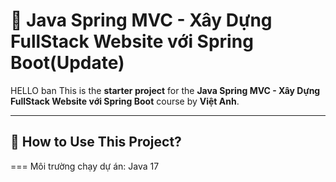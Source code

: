 # 🚀 Java Spring MVC - Xây Dựng FullStack Website với Spring Boot(Update)
HELLO ban
This is the **starter project** for the **Java Spring MVC - Xây Dựng FullStack Website với Spring Boot** course by **Việt Anh**.

---



## 📖 How to Use This Project?

===
Môi trường chạy dự án: Java 17




